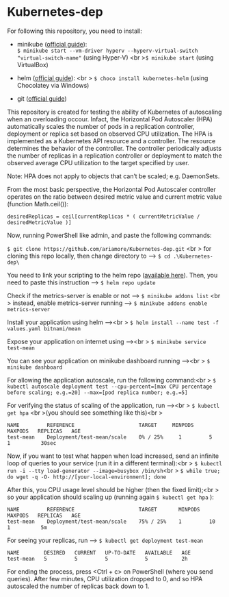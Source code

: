 # Kubernetes-dep

For following this repository, you need to install:

- minikube ([official guide](https://kubernetes.io/docs/tasks/tools/install-minikube/)):
  <br>`$ minikube start --vm-driver hyperv --hyperv-virtual-switch "virtual-switch-name"`  (using Hyper-V)
  <br \>`$ minikube start`  (using VirtualBox)

- helm ([official guide](https://helm.sh/)):
 <br \> `$ choco install kubernetes-helm` (using Chocolatey via Windows)

- git ([official guide](https://git-scm.com/download/win))

This repository is created for testing the ability of Kubernetes of autoscaling when an overloading occour. Infact, the Horizontal Pod Autoscaler (HPA) automatically scales the number of pods in a replication controller, deployment or replica set based on observed CPU utilization.
The HPA is implemented as a Kubernetes API resource and a controller. The resource determines the behavior of the controller. The controller periodically adjusts the number of replicas in a replication controller or deployment to match the observed average CPU utilization to the target specified by user.

Note: HPA does not apply to objects that can’t be scaled; e.g. DaemonSets.

From the most basic perspective, the Horizontal Pod Autoscaler controller operates on the ratio between desired metric value and current metric value (function Math.ceil()):

	desiredReplicas = ceil[currentReplicas * ( currentMetricValue / desiredMetricValue )]


Now, running PowerShell like admin, and paste the following commands:

  `$ git clone https://github.com/ariamore/Kubernetes-dep.git`
  <br \> for cloning this repo locally, then change directory to -->  `$ cd .\Kubernetes-dep\`

You need to link your scripting to the helm repo ([available here](https://github.com/bitnami/charts)).
Then, you need to paste this instruction -->
  `$ helm repo update`

Check if the metrics-server is enable or not --> `$ minikube addons list`
<br \> instead, enable metrics-server running -->  `$ minikube addons enable metrics-server`

Install your application using helm --><br \>
`$ helm install --name test -f values.yaml bitnami/mean`

Expose your application on internet using --><br \>
`$ minikube service test-mean`

You can see your application on minikube dashboard running --><br \> `$ minikube dashboard`

For allowing the application autoscale, run the following command:<br \>
`$ kubectl autoscale deployment test --cpu-percent=[max CPU percentage before scaling; e.g.=20] --max=[pod replica number; e.g.=5]`

For verifying the status of scaling of the application, run --><br \> `$ kubectl get hpa`
<br \>(you should see something like this)<br \>

	NAME         REFERENCE                     TARGET     MINPODS   MAXPODS   REPLICAS   AGE
	test-mean    Deployment/test-mean/scale    0% / 25%     1         5         1          30sec


Now, if you want to test what happen when load increased, send an infinite loop of queries to your service (run it in a different terminal):<br \>
	`$ kubectl run -i --tty load-generator --image=busybox /bin/sh`<br \>
  `$ while true; do wget -q -O- http://[your-local-environment]; done`

After this, you CPU usage level should be higher (then the fixed limit);<br \>
so your application should scaling up (running again `$ kubectl get hpa` ):

	NAME         REFERENCE                     TARGET       MINPODS   MAXPODS   REPLICAS   AGE
	test-mean    Deployment/test-mean/scale    75% / 25%    1         10        1          5m

For seeing your replicas, run -->
`$ kubectl get deployment test-mean`

	NAME        DESIRED   CURRENT   UP-TO-DATE   AVAILABLE   AGE
	test-mean   5         5         5            5           2h

For ending the process, press <Ctrl + c> on PowerShell (where you send queries). After few minutes, CPU utilization dropped to 0, and so HPA autoscaled the number of replicas back down to 1.
